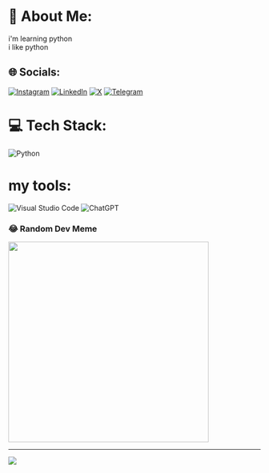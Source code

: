 # 💫 About Me:
i'm learning python<br>i like python


## 🌐 Socials:
[![Instagram](https://img.shields.io/badge/Instagram-%23E4405F.svg?logo=Instagram&logoColor=white)](https://instagram.com/mohwmmad86) [![LinkedIn](https://img.shields.io/badge/LinkedIn-%230077B5.svg?logo=linkedin&logoColor=white)](https://linkedin.com/in/mohwmmad86) [![X](https://img.shields.io/badge/X-black.svg?logo=X&logoColor=white)](https://x.com/mohwmmad86) [![Telegram](https://img.shields.io/badge/Telegram-2CA5E0?style=flat-squeare&logo=telegram&logoColor=white)](https://t.me/mohwmmad86) 

# 💻 Tech Stack:
![Python](https://img.shields.io/badge/python-3670A0?style=plastic&logo=python&logoColor=ffdd54)

# my tools:
 ![Visual Studio Code](https://img.shields.io/badge/Visual%20Studio%20Code-0078d7.svg?style=for-the-badge&logo=visual-studio-code&logoColor=white)
 ![ChatGPT](https://img.shields.io/badge/chatGPT-74aa9c?style=for-the-badge&logo=openai&logoColor=white)

### 😂 Random Dev Meme
<img src='https://memer-new.vercel.app/' style="height: 400px;"/>

---
[![](https://visitcount.itsvg.in/api?id=mohwmmad86&icon=0&color=0)](https://visitcount.itsvg.in)

<!-- Proudly created with GPRM ( https://gprm.itsvg.in ) -->
